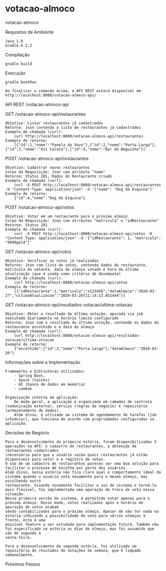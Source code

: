 # votacao-almoco
votacao-almoco

Requisitos de Ambiente
	
	Java 1.8
	Gradle 6.2.2
 
Compilação

	gradle build

Execução

	gradle bootRun
	
	Ao finalizar o comando acima, a API REST estará disponível em http://localhost:8080/votacao-almoco-api/

API REST /votacao-almoco-api

GET /votacao-almoco-api/restaurantes	

	Objetivo: Listar restaurantes já cadastrados
	Retorno: Json contendo a lista de restaurantes já cadastrados
	Exemplo de chamada (curl): 
		curl http://localhost:8080/votacao-almoco-api/restaurantes
	Exemplo de retorno:
		[{"id":1,"nome":"Panela da Vovo"},{"id":2,"nome":"Porta Larga"},{"id":3,"nome":"Xis Calota"},{"id":4,"nome":"Bar do Waguinho"}]
		
POST /votacao-almoco-api/restaurantes

	Objetivo: Cadastrar novos restaurantes
	Corpo da Requisição: Json com atributo "nome"
	Retorno: Status 201, Dados do Restaurante criado
	Exemplo de chamada (curl):
		curl -X POST http://localhost:8080/votacao-almoco-api/restaurantes -H "Content-Type: application/json" -d '{"nome": "Dog da Esquina"}'
	Exemplo de retorno:
		{"id":4,"nome":"Dog da Esquina"}
		
POST /votacao-almoco-api/votos

	Objetivo: Votar em um restaurante para o próximo almoço
	Corpo da Requisição: Json com atributos "matricula" e "idRestaurante"
	Retorno: Status 201
	Exemplo de chamada (curl):
		curl -X POST http://localhost:8080/votacao-almoco-api/votos -H "Content-Type: application/json" -d '{"idRestaurante": 1, "matricula": "9999gold"}'

GET /votacao-almoco-api/votos

	Objetivo: Verificar os votos já realizados
	Retorno: Json com lista de votos, contendo dados do restaurante, matrícula do votante, data do almoço votado e hora da última atualização (que é usada como critério de desempate)
	Exemplo de chamada (curl):
		curl http://localhost:8080/votacao-almoco-api/votos
	Exemplo de retorno:
		[{"idRestaurante":1,"matricula":"x123456","dataAlmoco":"2020-03-27","ultimaAtualizacao":"2020-03-26T11:14:13.851444"}]
		
GET /votacao-almoco-api/resultados-votacao/ultima-votacao

	Objetivo: Obter o resultado da última votação, apurada via job executado diariamente no horário limite configurado
	Retorno: Json com o resultado da última votação, contendo os dados do restaurante escolhido e a data do almoço
	Exemplo de chamada (curl):
		curl http://localhost:8080/votacao-almoco-api/resultados-votacao/ultima-votacao
	Exemplo de retorno:
		{"escolhido":{"id":2,"nome":"Porta Larga"},"dataAlmoco":"2020-03-26"}

Informações sobre a Implementação

	Frameworks e bibliotecas utilizados: 
		- Spring Boot, 
		- Spock (testes)
		- H2 (banco de dados em memória)
		- Lombok
		
	Organização interna da aplicação:
		De modo geral, a aplicação é organizada em camadas de controle (comunicação externa), serviço (regras de negócio) e repositório (armazenamento de dados).
		Além disso, é utlizado um sistema de agendamento de tarefas (job scheduler), que funciona de acordo com propriedades configuradas na aplicação.
			
Decisões de Negócio

	Para o desenvolvimento da primeira estória, foram disponibilizadas 3 operações na API: o cadastro de restaurantes, a obtenção de restaurantes cadastrados 
	(necessária para que o usuário saiba quais restaurantes já estão disponíveis para voto) e o registro de votos.
	O uso de um cadastro de restaurantes pareceu ser uma boa solução para facilitar o processo de escolha por parte dos usuários.
	Além disso, nessa estória não fica claro qual o comportamento ideal do sistema quando o usuário vota novamente para o mesmo almoço, mas escolhendo outro
	restaurante. Visando novamente facilitar o uso do sistema e torná-lo mais flexível, foi implementada uma operação de troca de voto nessa situação.
	Nessa primeira versão do sistema, é permitido votar apenas para o próximo almoço. Desse modo, votos realizados após o horário de apuração de votos acabam
	sendo contabilizados para o próximo almoço. Apesar de não ter nada na estória indicando a possibilidade de voto para vários almoços à frente, esta é uma 
	possível feature a ser estudada para implementação futura. Também não foi especificado na estória os dias de almoço, mas foi assumido que são de segunda a
	sexta-feira.
	
	Para o desenvolvimento da segunda estória, foi utilizado um repositório de resutados de votações da semana, que é limpado semanalmente.
	
	

Próximos Passos

